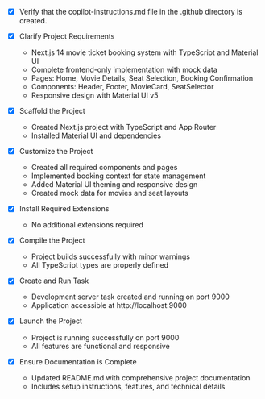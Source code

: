 - [x] Verify that the copilot-instructions.md file in the .github directory is created.

- [x] Clarify Project Requirements
	- Next.js 14 movie ticket booking system with TypeScript and Material UI
	- Complete frontend-only implementation with mock data
	- Pages: Home, Movie Details, Seat Selection, Booking Confirmation
	- Components: Header, Footer, MovieCard, SeatSelector
	- Responsive design with Material UI v5

- [x] Scaffold the Project
	- Created Next.js project with TypeScript and App Router
	- Installed Material UI and dependencies

- [x] Customize the Project
	- Created all required components and pages
	- Implemented booking context for state management
	- Added Material UI theming and responsive design
	- Created mock data for movies and seat layouts

- [x] Install Required Extensions
	- No additional extensions required

- [x] Compile the Project
	- Project builds successfully with minor warnings
	- All TypeScript types are properly defined

- [x] Create and Run Task
	- Development server task created and running on port 9000
	- Application accessible at http://localhost:9000

- [x] Launch the Project
	- Project is running successfully on port 9000
	- All features are functional and responsive

- [x] Ensure Documentation is Complete
	- Updated README.md with comprehensive project documentation
	- Includes setup instructions, features, and technical details
